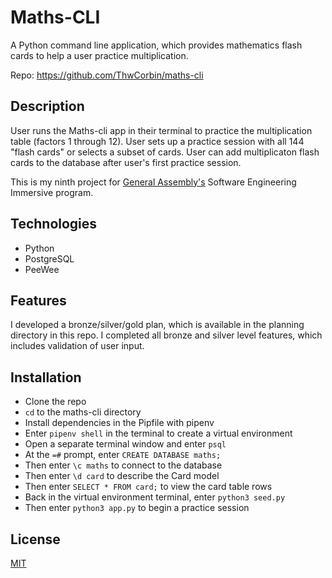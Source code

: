 # Maths-CLI

A Python command line application, which provides mathematics flash cards to help a user practice multiplication.

Repo: https://github.com/ThwCorbin/maths-cli

## Description

User runs the Maths-cli app in their terminal to practice the multiplication table (factors 1 through 12). User sets up a practice session with all 144 "flash cards" or selects a subset of cards. User can add multiplicaton flash cards to the database after user's first practice session.

This is my ninth project for [General Assembly's](https://generalassemb.ly/ "General Assembly homepage") Software Engineering Immersive program.

## Technologies

- Python
- PostgreSQL
- PeeWee

## Features

I developed a bronze/silver/gold plan, which is available in the planning directory in this repo. I completed all bronze and silver level features, which includes validation of user input.

## Installation

- Clone the repo
- `cd` to the maths-cli directory
- Install dependencies in the Pipfile with pipenv
- Enter `pipenv shell` in the terminal to create a virtual environment
- Open a separate terminal window and enter `psql`
- At the `=#` prompt, enter `CREATE DATABASE maths;`
- Then enter `\c maths` to connect to the database
- Then enter `\d card` to describe the Card model
- Then enter `SELECT * FROM card;` to view the card table rows
- Back in the virtual environment terminal, enter `python3 seed.py`
- Then enter `python3 app.py` to begin a practice session

## License

[MIT](LICENSE.txt "MIT License text file")
